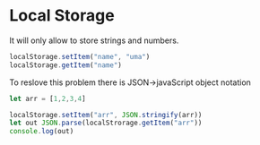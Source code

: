  # Local Storage

It will only allow to store strings and numbers.
 
 ```js
localStorage.setItem("name", "uma")
localStorage.getItem("name")
 ```

To reslove this problem there is JSON->javaScript object notation

 ```js
 let arr = [1,2,3,4]

localStorage.setItem("arr", JSON.stringify(arr))
let out JSON.parse(localStrorage.getItem("arr"))
console.log(out)

 ```